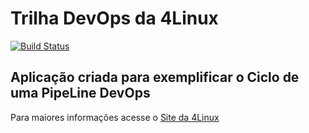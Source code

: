 # Trilha DevOps da 4Linux

<!-- Altere a Flag abaixo com sua URL do Travis -->
[![Build Status](https://travis-ci.org/sonaraujo/DevOpsLab-HelloWorld.svg?branch=master)](https://travis-ci.org/sonaraujo/DevOpsLab-HelloWorld)

## Aplicação criada para exemplificar o Ciclo de uma PipeLine DevOps


Para maiores informações acesse o [Site da 4Linux](https://www.4linux.com.br/cursos/devops)

